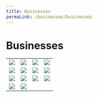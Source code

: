 ```yaml
---
title: Businesses
permaLink: /businesses/businesses
---
```

# Businesses 


|  |   |   |   |
|---|---|---|---|
|[![](https://lh3.googleusercontent.com/VlHy2PxWKWHjK85M_C4crOaihjLMnmO5P9qVlBc79s8gKSJb3zoixAdN_I7-YlkxIvi4N_Pi1L9Zg0aRi4ANiu4pMqYqvI4Gu0lfYZ5qAA3hNcakkHVQAgNamcazwf4CmSd90oxT5szD2Ecp3w)](https://singapore-customs-staging.netlify.com/businesses/registration-matters/overview)  | [![](https://lh5.googleusercontent.com/ODoQoBIxklNkTTl3Dx6mdM68W5w-df3mmIJp8AuUJOnEwq9TG43a-3DCNli02GzkXJG6A9SJjFG_mipZaoGDfHm67Gk7L56RuLkbNkC0F7SkI2gx1Eri7i60-yk_X9UrLNJeNV-W_vVgzfPpUQ)](https://singapore-customs-staging.netlify.com/businesses/exporting-goods/overview)  | [![](https://lh3.googleusercontent.com/-A6NRDRMtwQ3ByHU9N1_LjZ2p0Wley8UB31fRZ2UndkcVhT1zERZHD3O21iArJgXeYa8jVh9QrMdtvEwt9JDwfAF74MqBikzLTggDn1-57ru8VTuGGsE3cFy6ArE1y2rFXMev-iCPEJeLQIvug)](https://singapore-customs-staging.netlify.com/businesses/importing-goods/overview)|  [![](https://lh6.googleusercontent.com/b7NZdIONecyNsLH7gBeNuEsELpNXg_wXkETRqFmJjCnjNtYxpA3_cYswmAoJrCguojlej8hgVfUJPAZdoclbuOPBz5tOi3ZdpS7VG3ghGSwf_4TgtzrxwRK2sgONVtBLyw0aZz4KqwB9M4WEaQ)](https://singapore-customs-staging.netlify.com/businesses/transhipping-goods/quick-guide-on-transhipping-goods) |
| [![](https://lh5.googleusercontent.com/hVxSSPiZsC-XdAoRgI1wOOTTOPr9rNvP5rZqFs7dX02vx63OAXc0hA24FZNZwWiOyUEUM_OO5AzIBupNqfnchvXgxYgs7YprJ031YlhbHTTAJeZtv1fRWeLYLs57mWNP9HEjHwqIEv0GRpc7vg)](https://singapore-customs-staging.netlify.com/businesses/valuation-duties-taxes-and-fees/duties-and-dutiable-goods)  |  [![](https://lh4.googleusercontent.com/81zzUPlLlphX7idn9AAIqPkg7tvqO-r4Dchff-BiqxI27c38Xd8z_no6G_FV0y9qjtNOhoYvkkvuhbldHyiST-TVcoQjLs-TYWGHZFhibr25c_rRixjsR88n7b18h7xgiAiXnim-9mDDj-f9FA)](https://singapore-customs-staging.netlify.com/businesses/harmonised-system-classification-of-goods/) | [![](https://lh4.googleusercontent.com/Drdmfzyzu7wwk_SzDKbiMh4Z0Vs7PtBU5IXww5xHuavg1198U2csFFEh3R3j9knJbMx94nhwlGIJP4Coz-LZIYVC352u0lyIxEl00P_jR162CDaLOjaDXMAQqlaqBdBa5iKIhi_WxKYDxeHAeg)](https://singapore-customs-staging.netlify.com/businesses/certificates-of-origin/overview)  | [![](https://lh6.googleusercontent.com/cDRXSnxnYMOU94SAFciP16naNoauC1IQdem42THHgbG8O4waii4MyiFBNW8rRoc6Yo006S35nwrdVYGHbx0aU5oOZGmB8KboX1I9LjIMOCZuSXOX9qbmf_2DwOCI10W7fpnx-yOx5GGvFXnqXA)](https://singapore-customs-staging.netlify.com/businesses/customs-schemes-licences-framework/trade-first)  |
|  [![](https://lh6.googleusercontent.com/gpIy-bLw5SeR-9Hu389Old10apc1sOPlV0vEJD1TKwz7wm-qzL5RS6ljyd2OAH9yW6W02m4yOVtYC9WfCBgkhc49jY7wM5sU4iGedMjRkEuK2HJ0DDacQQ49oigPDh5ZtKX2iWMpXgWzpy2crg)](https://singapore-customs-staging.netlify.com/businesses/strategic-goods-control/overview) | [![](https://lh3.googleusercontent.com/R_gEGumjmBkIfjlscpN8TkJoVjHE7pDujpNCWCCZzzV32nGe7AaLzWQQ7Py3JVl_9o7XLYZzVpDeeR0ncQSiFUrF6t3ULW6rhvA6EihuJvkxCnhIKkWITkaQNmbeDa4hVrVifpXwGujnRX17mw)](https://singapore-customs-staging.netlify.com/businesses/chemical-weapons-convention/introduction)  | [![](https://lh5.googleusercontent.com/_NC1HrypBysUSBQOtcnSelXy_ukxq6x6FS0prUKKP2_y9YDVNM_GCi8icNoTpFcQxmcX0dLPW620bzprsfrSAAvyPHI55Ze5-K49r-HYTTxONwqnEHFNSwCz4a4_kEuxeUXyltywA89306cFyA)](https://singapore-customs-staging.netlify.com/businesses/united-nations-security-council-sanctions/)  |  [![](https://lh5.googleusercontent.com/qHBWilPdyvPMRdDHKGfS9eTT8khFs4rJQsjJiC0vQT8dCPF9OKDREXygx3zoTRX0Zrj6vE12JPlT15bOIgSb4xqnuktUFtmACh7sB3MKlzgTUXS9ryqJtfFtSmpDfohGJGn3EqHsJNZEiqyvEQ)](https://singapore-customs-staging.netlify.com/businesses/border-enforcement-of-intellectual-property-rights/quick-guide-for-copyright-and-trade-mark-owners-and-licensees) |
|  [![](https://lh5.googleusercontent.com/si8Pga5gTljNsIisVFCfwZ1kc3vQ0JBAazssVcltgtTTYi1WaAh1LGGmBFS2tp5MaTqh6QJdWCarP0LHmbW5GJv9G9noWUjv1Sf6APNiEjmLQVYz8r9NdvgGjL63_0TYzwf09XwG5RmnCwrYUA)](https://singapore-customs-staging.netlify.com/businesses/compliance/overview) |[![](https://lh6.googleusercontent.com/qB59ZZ4rQlbxz36YjfchLTMHZ0NG5PFU4Xy54X6cCB7TWqL8pmjcY0MsBysKXDGAO5M5RI7eaDTl0sN7PBwreHnBABsaHzo_zcwCmNpdOKgGVXsQ9TecQQhFeK9etSz1yY6_985VoDDh1eaBWQ)](/businesses/resources) |   |  |
